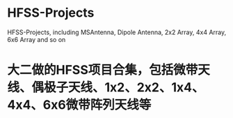 # HFSS-Projects
HFSS-Projects, including MSAntenna, Dipole Antenna, 2x2 Array, 4x4 Array, 6x6 Array and so on
# 大二做的HFSS项目合集，包括微带天线、偶极子天线、1x2、2x2、1x4、4x4、6x6微带阵列天线等
